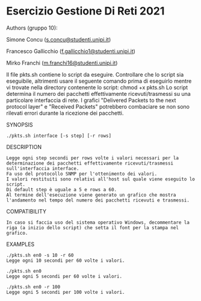 # Esercizio Gestione Di Reti 2021

Authors (gruppo 10):

Simone Concu (s.concu@studenti.unipi.it)

Francesco Gallicchio (f.gallicchio1@studenti.unipi.it)

Mirko Franchi (m.franchi16@studenti.unipi.it)

Il file pkts.sh contiene lo script da eseguire.
Controllare che lo script sia eseguibile, altrimenti usare il seguente comando prima di eseguirlo
mentre vi trovate nella directory contenente lo script: chmod +x pkts.sh
Lo script determina il numero dei pacchetti effettivamente ricevuti/trasmessi su una particolare interfaccia di rete.
I grafici "Delivered Packets to the next protocol layer" e "Received Packets" potrebbero combaciare se non sono rilevati errori durante la ricezione dei pacchetti.

SYNOPSIS

	./pkts.sh interface [-s step] [-r rows]

DESCRIPTION

	Legge ogni step secondi per rows volte i valori necessari per la determinazione dei pacchetti effettivamente ricevuti/trasmessi sull'interfaccia interface.
	Fa uso del protocollo SNMP per l'ottenimento dei valori.
	I valori restituiti sono relativi all'host sul quale viene eseguito lo script.
	Di default step è uguale a 5 e rows a 60.
	Al termine dell'esecuzione viene generato un grafico che mostra l'andamento nel tempo del numero dei pacchetti ricevuti e trasmessi.

COMPATIBILITY

	In caso si faccia uso del sistema operativo Windows, decommentare la riga (a inizio dello script) che setta il font per la stampa nel grafico.

EXAMPLES

	./pkts.sh en0 -s 10 -r 60
	Legge ogni 10 secondi per 60 volte i valori.

	./pkts.sh en0
	Legge ogni 5 secondi per 60 volte i valori.

	./pkts.sh en0 -r 100
	Legge ogni 5 secondi per 100 volte i valori.

